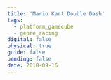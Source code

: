 ```yaml
---
title: 'Mario Kart Double Dash'
tags:
  - platform_gamecube
  - genre_racing
digital: false
physical: true
guide: false
pending: false
date: 2018-09-16
---
```

